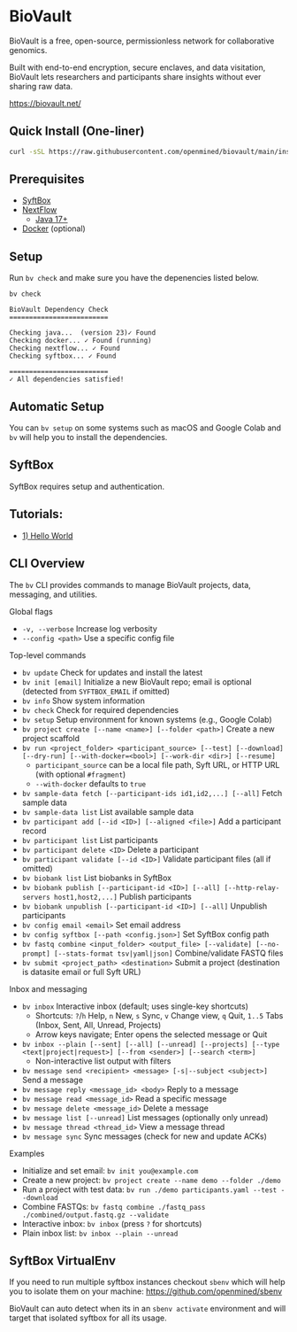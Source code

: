 # BioVault

BioVault is a free, open-source, permissionless network for collaborative genomics.

Built with end-to-end encryption, secure enclaves, and data visitation, BioVault lets researchers and participants share insights without ever sharing raw data.

https://biovault.net/

## Quick Install (One-liner)

```bash
curl -sSL https://raw.githubusercontent.com/openmined/biovault/main/install.sh | bash
```

## Prerequisites
- [SyftBox](https://syftbox.net)
- [NextFlow](https://www.nextflow.io)
  - [Java 17+](https://openjdk.java.net/)
- [Docker](https://www.docker.com) (optional)

## Setup
Run `bv check` and make sure you have the depenencies listed below.
```
bv check

BioVault Dependency Check
=========================

Checking java...  (version 23)✓ Found
Checking docker... ✓ Found (running)
Checking nextflow... ✓ Found
Checking syftbox... ✓ Found

=========================
✓ All dependencies satisfied!
```

## Automatic Setup
You can `bv setup` on some systems such as macOS and Google Colab and `bv` will help you to install the dependencies.

## SyftBox
SyftBox requires setup and authentication.

## Tutorials:
- [1) Hello World](tutorials/1_hello_world.md)


## CLI Overview

The `bv` CLI provides commands to manage BioVault projects, data, messaging, and utilities.

Global flags
- `-v, --verbose` Increase log verbosity
- `--config <path>` Use a specific config file

Top-level commands
- `bv update` Check for updates and install the latest
- `bv init [email]` Initialize a new BioVault repo; email is optional (detected from `SYFTBOX_EMAIL` if omitted)
- `bv info` Show system information
- `bv check` Check for required dependencies
- `bv setup` Setup environment for known systems (e.g., Google Colab)
- `bv project create [--name <name>] [--folder <path>]` Create a new project scaffold
- `bv run <project_folder> <participant_source> [--test] [--download] [--dry-run] [--with-docker=<bool>] [--work-dir <dir>] [--resume]`
  - `participant_source` can be a local file path, Syft URL, or HTTP URL (with optional `#fragment`)
  - `--with-docker` defaults to `true`
- `bv sample-data fetch [--participant-ids id1,id2,...] [--all]` Fetch sample data
- `bv sample-data list` List available sample data
- `bv participant add [--id <ID>] [--aligned <file>]` Add a participant record
- `bv participant list` List participants
- `bv participant delete <ID>` Delete a participant
- `bv participant validate [--id <ID>]` Validate participant files (all if omitted)
- `bv biobank list` List biobanks in SyftBox
- `bv biobank publish [--participant-id <ID>] [--all] [--http-relay-servers host1,host2,...]` Publish participants
- `bv biobank unpublish [--participant-id <ID>] [--all]` Unpublish participants
- `bv config email <email>` Set email address
- `bv config syftbox [--path <config.json>]` Set SyftBox config path
- `bv fastq combine <input_folder> <output_file> [--validate] [--no-prompt] [--stats-format tsv|yaml|json]` Combine/validate FASTQ files
- `bv submit <project_path> <destination>` Submit a project (destination is datasite email or full Syft URL)

Inbox and messaging
- `bv inbox` Interactive inbox (default; uses single-key shortcuts)
  - Shortcuts: `?`/`h` Help, `n` New, `s` Sync, `v` Change view, `q` Quit, `1..5` Tabs (Inbox, Sent, All, Unread, Projects)
  - Arrow keys navigate; Enter opens the selected message or Quit
- `bv inbox --plain [--sent] [--all] [--unread] [--projects] [--type <text|project|request>] [--from <sender>] [--search <term>]`
  - Non-interactive list output with filters
- `bv message send <recipient> <message> [-s|--subject <subject>]` Send a message
- `bv message reply <message_id> <body>` Reply to a message
- `bv message read <message_id>` Read a specific message
- `bv message delete <message_id>` Delete a message
- `bv message list [--unread]` List messages (optionally only unread)
- `bv message thread <thread_id>` View a message thread
- `bv message sync` Sync messages (check for new and update ACKs)

Examples
- Initialize and set email: `bv init you@example.com`
- Create a new project: `bv project create --name demo --folder ./demo`
- Run a project with test data: `bv run ./demo participants.yaml --test --download`
- Combine FASTQs: `bv fastq combine ./fastq_pass ./combined/output.fastq.gz --validate`
- Interactive inbox: `bv inbox` (press `?` for shortcuts)
- Plain inbox list: `bv inbox --plain --unread`

## SyftBox VirtualEnv
If you need to run multiple syftbox instances checkout `sbenv` which will help you to isolate them on your machine:
https://github.com/openmined/sbenv

BioVault can auto detect when its in an `sbenv activate` environment and will target that isolated syftbox for all its usage.
